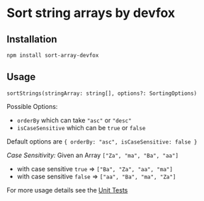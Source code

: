 # Sort string arrays by devfox

## Installation

`npm install sort-array-devfox`

## Usage

`sortStrings(stringArray: string[], options?: SortingOptions)`

Possible Options:

- `orderBy` which can take `"asc"` or `"desc"`
- `isCaseSensitive` which can be `true` or `false`

Default options are `{ orderBy: "asc", isCaseSensitive: false }`

_Case Sensitivity:_
Given an Array `["Za", "ma", "Ba", "aa"]`

- with case sensitive `true` => `["Ba", "Za", "aa", "ma"]`
- with case sensitive `false` => `["aa", "Ba", "ma", "Za"]`

For more usage details see the [Unit Tests](https://github.com/BernhardFuchs/sort-array-module/blob/master/src/index.spec.ts)
